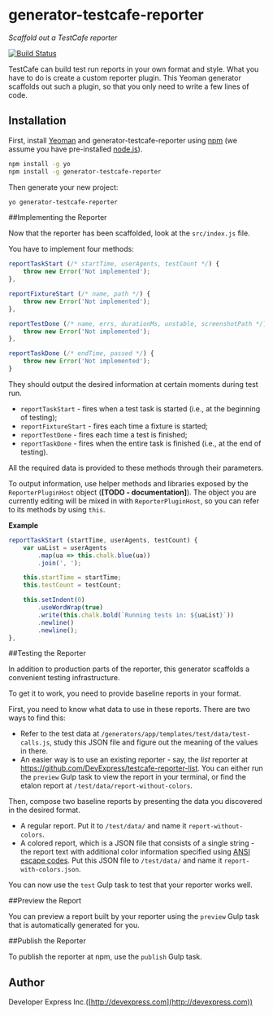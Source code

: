 # generator-testcafe-reporter
*Scaffold out a TestCafe reporter*

[![Build Status](https://api.travis-ci.org/DevExpress/generator-testcafe-reporter.svg)](https://travis-ci.org/DevExpress/generator-testcafe-reporter)

TestCafe can build test run reports in your own format and style. What you have to do is create a custom reporter plugin.
This Yeoman generator scaffolds out such a plugin, so that you only need to write a few lines of code.

## Installation

First, install [Yeoman](http://yeoman.io) and generator-testcafe-reporter using [npm](https://www.npmjs.com/) (we assume you have pre-installed [node.js](https://nodejs.org/)).

```bash
npm install -g yo
npm install -g generator-testcafe-reporter
```

Then generate your new project:

```bash
yo generator-testcafe-reporter
```

##Implementing the Reporter

Now that the reporter has been scaffolded, look at the `src/index.js` file.

You have to implement four methods:

```js
reportTaskStart (/* startTime, userAgents, testCount */) {
	throw new Error('Not implemented');
},

reportFixtureStart (/* name, path */) {
	throw new Error('Not implemented');
},

reportTestDone (/* name, errs, durationMs, unstable, screenshotPath */) {
	throw new Error('Not implemented');
},

reportTaskDone (/* endTime, passed */) {
	throw new Error('Not implemented');
}
```

They should output the desired information at certain moments during test run.

* `reportTaskStart` - fires when a test task is started (i.e., at the beginning of testing);
* `reportFixtureStart` - fires each time a fixture is started;
* `reportTestDone` - fires each time a test is finished;
* `reportTaskDone` - fires when the entire task is finished (i.e., at the end of testing).

All the required data is provided to these methods through their parameters.

To output information, use helper methods and libraries exposed by the `ReporterPluginHost` object (**[TODO - documentation]**). The object you are currently editing will be mixed in with `ReporterPluginHost`, so you can refer to its methods by using `this`.

**Example**

```js
reportTaskStart (startTime, userAgents, testCount) {
	var uaList = userAgents
		.map(ua => this.chalk.blue(ua))
		.join(', ');

	this.startTime = startTime;
	this.testCount = testCount;

	this.setIndent(0)
		.useWordWrap(true)
		.write(this.chalk.bold(`Running tests in: ${uaList}`))
		.newline()
		.newline();
},
```
 
##Testing the Reporter

In addition to production parts of the reporter, this generator scaffolds a convenient testing infrastructure.

To get it to work, you need to provide baseline reports in your format.

First, you need to know what data to use in these reports. There are two ways to find this:

* Refer to the test data at `/generators/app/templates/test/data/test-calls.js`, study this JSON file and figure out the meaning of the values in there.
* An easier way is to use an existing reporter - say, the *list* reporter at https://github.com/DevExpress/testcafe-reporter-list. You can either run the `preview` Gulp task to view the report in your terminal, or find the etalon report at `/test/data/report-without-colors`.

Then, compose two baseline reports by presenting the data you discovered in the desired format.

* A regular report. Put it to `/test/data/` and name it `report-without-colors`.
* A colored report, which is a JSON file that consists of a single string - the report text with additional color information specified using [ANSI escape codes](https://en.wikipedia.org/wiki/ANSI_escape_code). Put this JSON file to `/test/data/` and name it `report-with-colors.json`.

You can now use the `test` Gulp task to test that your reporter works well.

##Preview the Report

You can preview a report built by your reporter using the `preview` Gulp task that is automatically generated for you.

##Publish the Reporter

To publish the reporter at npm, use the `publish` Gulp task.

## Author

Developer Express Inc.([http://devexpress.com](http://devexpress.com))
